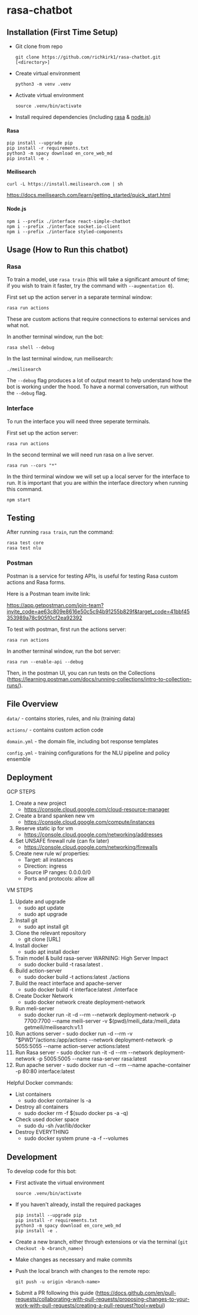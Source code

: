 # rasa-chatbot

## Installation (First Time Setup)

- Git clone from repo

    ```{bash}
    git clone https://github.com/richkirk1/rasa-chatbot.git [<directory>]
    ```

- Create virtual environment

    ```{bash}
    python3 -m venv .venv
    ```

- Activate virtual environment

    ```{bash}
    source .venv/bin/activate
    ```

- Install required dependencies (including [rasa](https://rasa.com/docs/rasa/installation/installing-rasa-open-source/) & [node.js](https://nodejs.org/en/))

#### Rasa

```{bash}
pip install --upgrade pip
pip install -r requirements.txt
python3 -m spacy download en_core_web_md
pip install -e .
```

#### Meilisearch

```{bash}
curl -L https://install.meilisearch.com | sh
```
https://docs.meilisearch.com/learn/getting_started/quick_start.html
#### Node.js

```{bash}
npm i --prefix ./interface react-simple-chatbot
npm i --prefix ./interface socket.io-client
npm i --prefix ./interface styled-components
```

## Usage (How to Run this chatbot)

### Rasa

To train a model, use `rasa train` (this will take a significant amount of time; if you wish to train it faster, try the command with `--augmentation 0`).

First set up the action server in a separate terminal window:

```{bash}
rasa run actions
```

These are custom actions that require connections to external services and what not.

In another terminal window, run the bot:

```{bash}
rasa shell --debug
```

In the last terminal window, run meilisearch:
```{bash}
./meilisearch
```

The `--debug` flag produces a lot of output meant to help understand how the bot is working under the hood. To have a normal conversation, run without the `--debug` flag.

### Interface

To run the interface you will need three seperate terminals.

First set up the action server:
```{bash}
rasa run actions
```

In the second terminal we will need run rasa on a live server.
```{bash}
rasa run --cors "*"
```

In the third terminal window we will set up a local server for the interface to run. It is important that you are within the interface directory when running this command.
```{bash}
npm start
```

## Testing

After running `rasa train`, run the command:

```{bash}
rasa test core
rasa test nlu
```

### Postman

Postman is a service for testing APIs, is useful for testing Rasa custom actions and Rasa forms.

Here is a Postman team invite link:

<https://app.getpostman.com/join-team?invite_code=ae63c809e8616e50c5c94b91255b829f&target_code=41bbf45353989a78c905f0cf2ea92392>

To test with postman, first run the actions server:

```{bash}
rasa run actions
```

In another terminal window, run the bot server:

```{bash}
rasa run --enable-api --debug
```

Then, in the postman UI, you can run tests on the Collections (<https://learning.postman.com/docs/running-collections/intro-to-collection-runs/>).

## File Overview

`data/` - contains stories, rules, and nlu (training data)

`actions/` - contains custom action code

`domain.yml` - the domain file, including bot response templates

`config.yml` - training configurations for the NLU pipeline and policy ensemble

## Deployment

GCP STEPS

 1. Create a new project
    - https://console.cloud.google.com/cloud-resource-manager
 2. Create a brand spanken new vm
    - https://console.cloud.google.com/compute/instances
 3. Reserve static ip for vm
    - https://console.cloud.google.com/networking/addresses
 4. Set UNSAFE firewall rule (can fix later)
    - https://console.cloud.google.com/networking/firewalls
 5. Create new rule w/ properties:
      - Target: all instances
      - Direction: ingress
      - Source IP ranges: 0.0.0.0/0
      - Ports and protocols: allow all

VM STEPS

 1. Update and upgrade
    - sudo apt update
    - sudo apt upgrade
 2. Install git
    - sudo apt install git
 3. Clone the relevant repository
    - git clone [URL]
 4. Install docker
    - sudo apt install docker
 5. Train model & build rasa-server WARNING: High Server Impact
    - sudo docker build -t rasa:latest .
 6. Build action-server
    - sudo docker build -t actions:latest ./actions
 7. Build the react interface and apache-server
    - sudo docker build -t interface:latest ./interface
 8. Create Docker Network
    - sudo docker network create deployment-network
 9. Run meli-server
    - sudo docker run -it -d --rm --network deployment-network -p 7700:7700 --name meili-server -v $(pwd)/meili_data:/meili_data getmeili/meilisearch:v1.1
 10. Run actions server
    - sudo docker run -d --rm -v "$PWD"/actions:/app/actions --network deployment-network -p 5055:5055 --name action-server actions:latest
 11. Run Rasa server
    - sudo docker run -it -d --rm --network deployment-network -p 5005:5005 --name rasa-server rasa:latest
 12. Run apache server
    - sudo docker run -d --rm --name apache-container -p 80:80 interface:latest

Helpful Docker commands:

 - List containers
    - sudo docker container ls -a
 - Destroy all containers
    - sudo docker rm -f $(sudo docker ps -a -q)
 - Check used docker space
    - sudo du -sh /var/lib/docker
 - Destroy EVERYTHING
    - sudo docker system prune -a -f --volumes

## Development

To develop code for this bot:

- First activate the virtual environment

    ```{bash}
    source .venv/bin/activate
    ```

- If you haven't already, install the required packages

    ```{bash}
    pip install --upgrade pip
    pip install -r requirements.txt
    python3 -m spacy download en_core_web_md
    pip install -e .
    ```

- Create a new branch, either through extensions or via the terminal (`git checkout -b <branch_name>`)

- Make changes as necessary and make commits

- Push the local branch with changes to the remote repo:

    ```{bash}
    git push -u origin <branch-name>
    ```



- Submit a PR following this guide (<https://docs.github.com/en/pull-requests/collaborating-with-pull-requests/proposing-changes-to-your-work-with-pull-requests/creating-a-pull-request?tool=webui>)
